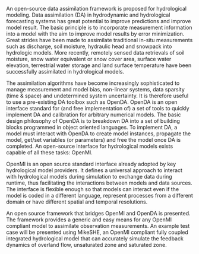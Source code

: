 An open-source data assimilation framework is proposed for hydrological modeling. Data assimilation (DA) in hydrodynamic and hydrological forecasting systems has great potential to improve predictions and improve model result. The basic principle is to incorporate measurement information into a model with the aim to improve model results by error minimization. Great strides have been made to assimilate traditional in-situ measurements such as discharge, soil moisture, hydraulic head and snowpack into hydrologic models. More recently, remotely sensed data retrievals of soil moisture, snow water equivalent or snow cover area, surface water elevation, terrestrial water storage and land surface temperature have been successfully assimilated in hydrological models.

The assimilation algorithms have become increasingly sophisticated to manage measurement and model bias, non-linear systems, data sparsity (time & space) and undetermined system uncertainty. It is therefore useful to use a pre-existing DA toolbox such as OpenDA. OpenDA is an open interface standard for (and free implementation of) a set of tools to quickly implement DA and calibration for arbitrary numerical models. The basic design philosophy of OpenDA is to breakdown DA into a set of building blocks programmed in object oriented languages. To implement DA, a model must interact with OpenDA to create model instances, propagate the model, get/set variables (or parameters) and free the model once DA is completed. An open-source interface for hydrological models exists capable of all these tasks: OpenMI.

OpenMI is an open source standard interface already adopted by key hydrological model providers. It defines a universal approach to interact with hydrological models during simulation to exchange data during runtime, thus facilitating the interactions between models and data sources. The interface is flexible enough so that models can interact even if the model is coded in a different language, represent processes from a different domain or have different spatial and temporal resolutions.

An open source framework that bridges OpenMI and OpenDA is presented. The framework provides a generic and easy means for any OpenMI compliant model to assimilate observation measurements. An example test case will be presented using MikeSHE, an OpenMI compliant fully coupled integrated hydrological model that can accurately simulate the feedback dynamics of overland flow, unsaturated zone and saturated zone.